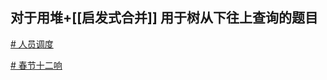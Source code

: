 

## 对于用堆+[[启发式合并]] 用于树从下往上查询的题目

[# 人员调度](https://www.luogu.com.cn/problem/P9168)

[# 春节十二响](https://www.luogu.com.cn/problem/P5290)

